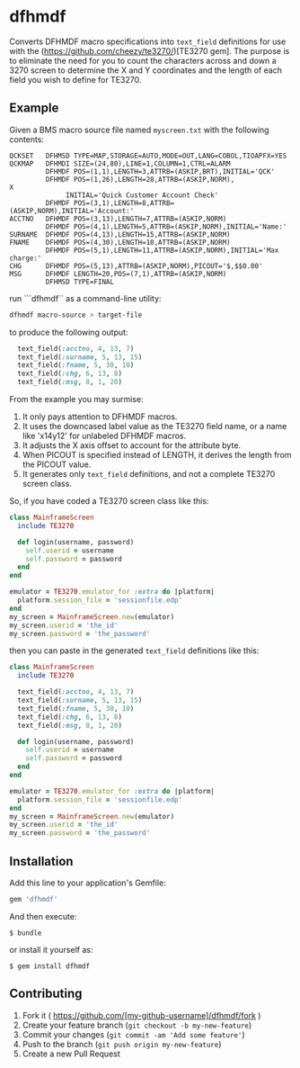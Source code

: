 # dfhmdf

Converts DFHMDF macro specifications into ```text_field``` definitions for use with the (https://github.com/cheezy/te3270/)[TE3270 gem]. The purpose is to eliminate the need for you to count the characters across and down a 3270 screen to determine the X and Y coordinates and the length of each field you wish to define for TE3270.

## Example

Given a BMS macro source file named ```myscreen.txt``` with the following contents:

```
QCKSET   DFHMSD TYPE=MAP,STORAGE=AUTO,MODE=OUT,LANG=COBOL,TIOAPFX=YES
QCKMAP   DFHMDI SIZE=(24,80),LINE=1,COLUMN=1,CTRL=ALARM
         DFHMDF POS=(1,1),LENGTH=3,ATTRB=(ASKIP,BRT),INITIAL='QCK'
         DFHMDF POS=(1,26),LENGTH=28,ATTRB=(ASKIP,NORM),                X
              INITIAL='Quick Customer Account Check'
         DFHMDF POS=(3,1),LENGTH=8,ATTRB=(ASKIP,NORM),INITIAL='Account:'
ACCTNO   DFHMDF POS=(3,13),LENGTH=7,ATTRB=(ASKIP,NORM)
         DFHMDF POS=(4,1),LENGTH=5,ATTRB=(ASKIP,NORM),INITIAL='Name:'
SURNAME  DFHMDF POS=(4,13),LENGTH=15,ATTRB=(ASKIP,NORM)
FNAME    DFHMDF POS=(4,30),LENGTH=10,ATTRB=(ASKIP,NORM)
         DFHMDF POS=(5,1),LENGTH=11,ATTRB=(ASKIP,NORM),INITIAL='Max charge:'
CHG      DFHMDF POS=(5,13),ATTRB=(ASKIP,NORM),PICOUT='$,$$0.00'
MSG      DFHMDF LENGTH=20,POS=(7,1),ATTRB=(ASKIP,NORM)
         DFHMSD TYPE=FINAL
```

run ```dfhmdf`` as a command-line utility:

```sh
dfhmdf macro-source > target-file
```

to produce the following output:

```ruby
  text_field(:acctno, 4, 13, 7)
  text_field(:surname, 5, 13, 15)
  text_field(:fname, 5, 30, 10)
  text_field(:chg, 6, 13, 8)
  text_field(:msg, 8, 1, 20)
```

From the example you may surmise:

1. It only pays attention to DFHMDF macros. 
1. It uses the downcased label value as the TE3270 field name, or a name like 'x14y12' for unlabeled DFHMDF macros.
1. It adjusts the X axis offset to account for the attribute byte.
1. When PICOUT is specified instead of LENGTH, it derives the length from the PICOUT value.
1. It generates only ```text_field``` definitions, and not a complete TE3270 screen class.

So, if you have coded a TE3270 screen class like this:

```ruby
class MainframeScreen
  include TE3270

  def login(username, password)
    self.userid = username
    self.password = password
  end
end

emulator = TE3270.emulator_for :extra do |platform|
  platform.session_file = 'sessionfile.edp'
end
my_screen = MainframeScreen.new(emulator)
my_screen.userid = 'the_id'
my_screen.password = 'the_password'
```

then you can paste in the generated ```text_field``` definitions like this:

```ruby
class MainframeScreen
  include TE3270

  text_field(:acctno, 4, 13, 7)
  text_field(:surname, 5, 13, 15)
  text_field(:fname, 5, 30, 10)
  text_field(:chg, 6, 13, 8)
  text_field(:msg, 8, 1, 20)

  def login(username, password)
    self.userid = username
    self.password = password
  end
end

emulator = TE3270.emulator_for :extra do |platform|
  platform.session_file = 'sessionfile.edp'
end
my_screen = MainframeScreen.new(emulator)
my_screen.userid = 'the_id'
my_screen.password = 'the_password'
```

## Installation

Add this line to your application's Gemfile:

```ruby
gem 'dfhmdf'
```

And then execute:

    $ bundle

or install it yourself as:

    $ gem install dfhmdf

## Contributing

1. Fork it ( https://github.com/[my-github-username]/dfhmdf/fork )
2. Create your feature branch (`git checkout -b my-new-feature`)
3. Commit your changes (`git commit -am 'Add some feature'`)
4. Push to the branch (`git push origin my-new-feature`)
5. Create a new Pull Request

